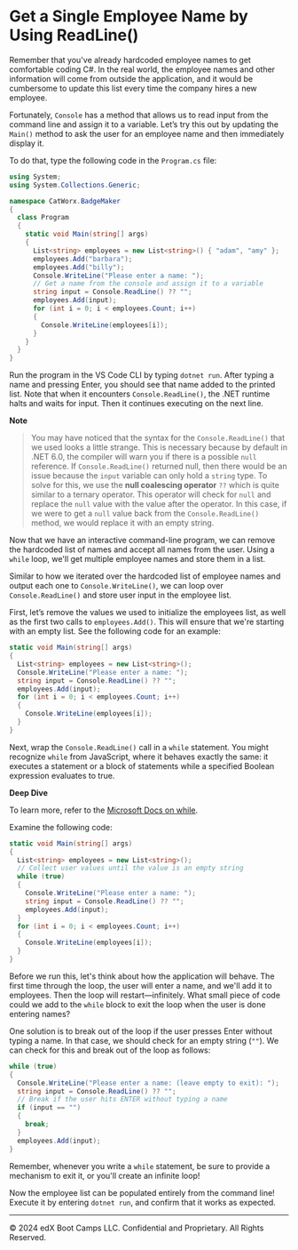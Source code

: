 # Get a Single Employee Name by Using ReadLine()

Remember that you've already hardcoded employee names to get comfortable coding C#. In the real world, the employee names and other information will come from outside the application, and it would be cumbersome to update this list every time the company hires a new employee.

Fortunately, `Console` has a method that allows us to read input from the command line and assign it to a variable. Let’s try this out by updating the `Main()` method to ask the user for an employee name and then immediately display it.

To do that, type the following code in the `Program.cs` file:

```cs
using System;
using System.Collections.Generic;

namespace CatWorx.BadgeMaker
{
  class Program
  {
    static void Main(string[] args)
    {
      List<string> employees = new List<string>() { "adam", "amy" };
      employees.Add("barbara");
      employees.Add("billy");
      Console.WriteLine("Please enter a name: ");
      // Get a name from the console and assign it to a variable
      string input = Console.ReadLine() ?? "";
      employees.Add(input);
      for (int i = 0; i < employees.Count; i++) 
      {
        Console.WriteLine(employees[i]);
      }
    }
  }
}
```

Run the program in the VS Code CLI by typing `dotnet run`. After typing a name and pressing Enter, you should see that name added to the printed list. Note that when it encounters `Console.ReadLine()`, the .NET runtime halts and waits for input. Then it continues executing on the next line.

**Note**

> You may have noticed that the syntax for the `Console.ReadLine()` that we used looks a little strange. This is necessary because by default in .NET 6.0, the compiler will warn you if there is a possible `null` reference. If `Console.ReadLine()` returned null, then there would be an issue because the `input` variable can only hold a `string` type. To solve for this, we use the **null coalescing operator** `??` which is quite similar to a ternary operator. This operator will check for `null` and replace the `null` value with the value after the operator. In this case, if we were to get a `null` value back from the `Console.ReadLine()` method, we would replace it with an empty string.

Now that we have an interactive command-line program, we can remove the hardcoded list of names and accept all names from the user. Using a `while` loop, we'll get multiple employee names and store them in a list.

Similar to how we iterated over the hardcoded list of employee names and output each one to `Console.WriteLine()`, we can loop over `Console.ReadLine()` and store user input in the employee list.

First, let’s remove the values we used to initialize the employees list, as well as the first two calls to `employees.Add()`. This will ensure that we're starting with an empty list. See the following code for an example:

```cs
static void Main(string[] args)
{
  List<string> employees = new List<string>();
  Console.WriteLine("Please enter a name: ");
  string input = Console.ReadLine() ?? "";
  employees.Add(input);
  for (int i = 0; i < employees.Count; i++) 
  {
    Console.WriteLine(employees[i]);
  }
}
```

Next, wrap the `Console.ReadLine()` call in a `while` statement. You might recognize `while` from JavaScript, where it behaves exactly the same: it executes a statement or a block of statements while a specified Boolean expression evaluates to true.

**Deep Dive**

To learn more, refer to the [Microsoft Docs on while](https://docs.microsoft.com/en-us/dotnet/csharp/language-reference/keywords/while).

Examine the following code:

```cs
static void Main(string[] args)
{
  List<string> employees = new List<string>();
  // Collect user values until the value is an empty string
  while (true)
  {
    Console.WriteLine("Please enter a name: ");
    string input = Console.ReadLine() ?? "";
    employees.Add(input);
  } 
  for (int i = 0; i < employees.Count; i++) 
  {
    Console.WriteLine(employees[i]);
  }
}
```

Before we run this, let's think about how the application will behave. The first time through the loop, the user will enter a name, and we'll add it to employees. Then the loop will restart—infinitely. What small piece of code could we add to the `while` block to exit the loop when the user is done entering names?

One solution is to break out of the loop if the user presses Enter without typing a name. In that case, we should check for an empty string (`""`). We can check for this and break out of the loop as follows:

```cs
while (true)
{
  Console.WriteLine("Please enter a name: (leave empty to exit): ");
  string input = Console.ReadLine() ?? "";
  // Break if the user hits ENTER without typing a name
  if (input == "") 
  {
    break;
  }
  employees.Add(input);
}
```

Remember, whenever you write a `while` statement, be sure to provide a mechanism to exit it, or you'll create an infinite loop!

Now the employee list can be populated entirely from the command line! Execute it by entering `dotnet run`, and confirm that it works as expected.

---
© 2024 edX Boot Camps LLC. Confidential and Proprietary. All Rights Reserved.